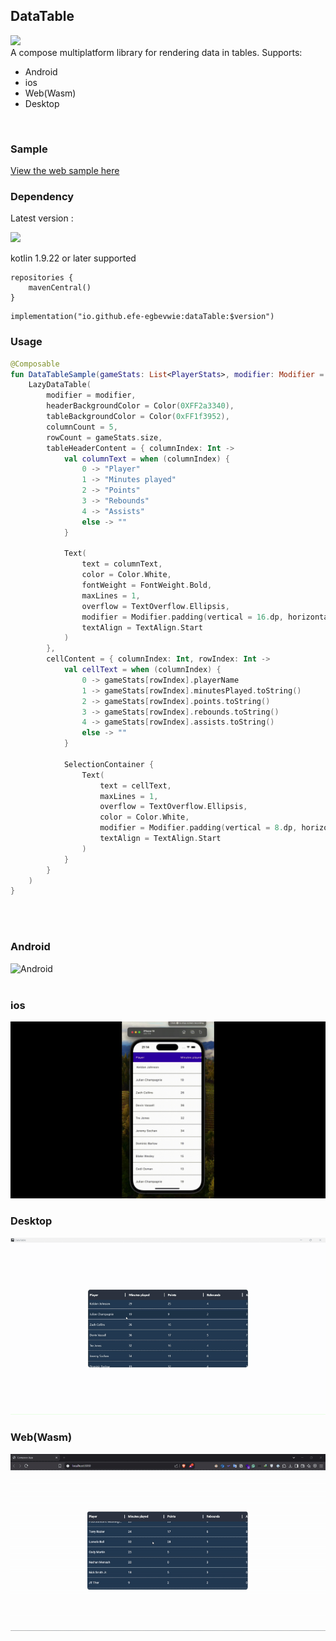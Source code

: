 ## DataTable
![](https://img.shields.io/badge/Platform-Android|iOS|Desktop|Web-orange)
<br>
A compose multiplatform library for rendering data in tables. Supports:
- Android
- ios
- Web(Wasm)
- Desktop
<br>

### Sample
[View the web sample here ](https://efe-egbevwie.github.io/DataTable/)

### Dependency
Latest version : <br>

![](https://img.shields.io/maven-central/v/io.github.efe-egbevwie/dataTable)

kotlin 1.9.22 or later supported

```
repositories {  
    mavenCentral()
}
```

```
implementation("io.github.efe-egbevwie:dataTable:$version")
```

### Usage

```kotlin
@Composable
fun DataTableSample(gameStats: List<PlayerStats>, modifier: Modifier = Modifier) {
    LazyDataTable(
        modifier = modifier,
        headerBackgroundColor = Color(0XFF2a3340),
        tableBackgroundColor = Color(0xFF1f3952),
        columnCount = 5,
        rowCount = gameStats.size,
        tableHeaderContent = { columnIndex: Int ->
            val columnText = when (columnIndex) {
                0 -> "Player"
                1 -> "Minutes played"
                2 -> "Points"
                3 -> "Rebounds"
                4 -> "Assists"
                else -> ""
            }

            Text(
                text = columnText,
                color = Color.White,
                fontWeight = FontWeight.Bold,
                maxLines = 1,
                overflow = TextOverflow.Ellipsis,
                modifier = Modifier.padding(vertical = 16.dp, horizontal = 8.dp),
                textAlign = TextAlign.Start
            )
        },
        cellContent = { columnIndex: Int, rowIndex: Int ->
            val cellText = when (columnIndex) {
                0 -> gameStats[rowIndex].playerName
                1 -> gameStats[rowIndex].minutesPlayed.toString()
                2 -> gameStats[rowIndex].points.toString()
                3 -> gameStats[rowIndex].rebounds.toString()
                4 -> gameStats[rowIndex].assists.toString()
                else -> ""
            }

            SelectionContainer {
                Text(
                    text = cellText,
                    maxLines = 1,
                    overflow = TextOverflow.Ellipsis,
                    color = Color.White,
                    modifier = Modifier.padding(vertical = 8.dp, horizontal = 8.dp),
                    textAlign = TextAlign.Start
                )
            }
        }
    )
}
```

<br>
<br>

### Android

<img alt="Android" title="Android" src=media/dataTable-sample-android.gif width="800" height="1689">

<br>
<br>

### ios
<img alt="ios" title="ios" src="media/dataTable_ios.gif">

### Desktop

<img alt="Desktop" title="Desktop" src=media/dataTable-sample-desktop.gif>

### Web(Wasm)

<img alt="Web" title="Web" src="media/dataTable-sample-web.gif">

